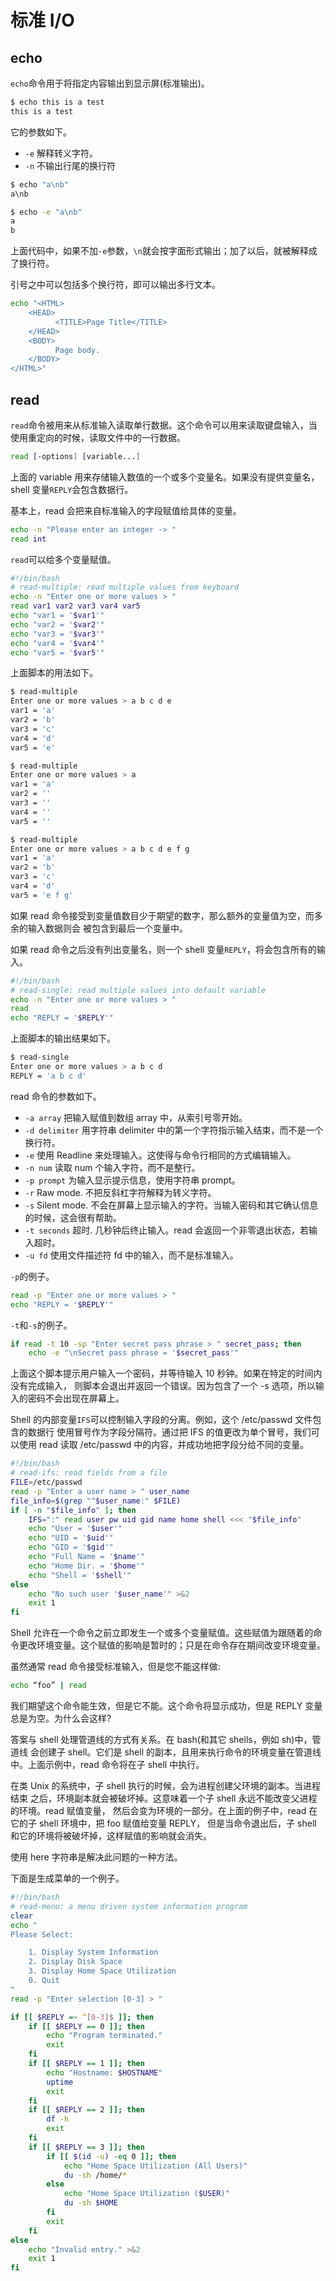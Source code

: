 # 标准 I/O

## echo

`echo`命令用于将指定内容输出到显示屏(标准输出)。

```bash
$ echo this is a test
this is a test
```

它的参数如下。

- `-e` 解释转义字符。
- `-n` 不输出行尾的换行符

```bash
$ echo "a\nb"
a\nb

$ echo -e "a\nb"
a
b
```

上面代码中，如果不加`-e`参数，`\n`就会按字面形式输出；加了以后，就被解释成了换行符。

引号之中可以包括多个换行符，即可以输出多行文本。

```bash
echo "<HTML>
    <HEAD>
          <TITLE>Page Title</TITLE>
    </HEAD>
    <BODY>
          Page body.
    </BODY>
</HTML>"
```

## read

`read`命令被用来从标准输入读取单行数据。这个命令可以用来读取键盘输入，当使用重定向的时候，读取文件中的一行数据。

```bash
read [-options] [variable...]
```

上面的 variable 用来存储输入数值的一个或多个变量名。如果没有提供变量名，shell 变量`REPLY`会包含数据行。

基本上，read 会把来自标准输入的字段赋值给具体的变量。

```bash
echo -n "Please enter an integer -> "
read int
```

`read`可以给多个变量赋值。

```bash
#!/bin/bash
# read-multiple: read multiple values from keyboard
echo -n "Enter one or more values > "
read var1 var2 var3 var4 var5
echo "var1 = '$var1'"
echo "var2 = '$var2'"
echo "var3 = '$var3'"
echo "var4 = '$var4'"
echo "var5 = '$var5'"
```

上面脚本的用法如下。

```bash
$ read-multiple
Enter one or more values > a b c d e
var1 = 'a'
var2 = 'b'
var3 = 'c'
var4 = 'd'
var5 = 'e'

$ read-multiple
Enter one or more values > a
var1 = 'a'
var2 = ''
var3 = ''
var4 = ''
var5 = ''

$ read-multiple
Enter one or more values > a b c d e f g
var1 = 'a'
var2 = 'b'
var3 = 'c'
var4 = 'd'
var5 = 'e f g'
```

如果 read 命令接受到变量值数目少于期望的数字，那么额外的变量值为空，而多余的输入数据则会 被包含到最后一个变量中。

如果 read 命令之后没有列出变量名，则一个 shell 变量`REPLY`，将会包含所有的输入。

```bash
#!/bin/bash
# read-single: read multiple values into default variable
echo -n "Enter one or more values > "
read
echo "REPLY = '$REPLY'"
```

上面脚本的输出结果如下。

```bash
$ read-single
Enter one or more values > a b c d
REPLY = 'a b c d'
```

read 命令的参数如下。

- `-a array` 把输入赋值到数组 array 中，从索引号零开始。
- `-d delimiter` 用字符串 delimiter 中的第一个字符指示输入结束，而不是一个换行符。
- `-e` 使用 Readline 来处理输入。这使得与命令行相同的方式编辑输入。
- `-n num` 读取 num 个输入字符，而不是整行。
- `-p prompt` 为输入显示提示信息，使用字符串 prompt。
- `-r` Raw mode. 不把反斜杠字符解释为转义字符。
- `-s` Silent mode. 不会在屏幕上显示输入的字符。当输入密码和其它确认信息的时候，这会很有帮助。
- `-t seconds` 超时. 几秒钟后终止输入。read 会返回一个非零退出状态，若输入超时。
- `-u fd` 使用文件描述符 fd 中的输入，而不是标准输入。

`-p`的例子。

```bash
read -p "Enter one or more values > "
echo "REPLY = '$REPLY'"
```

`-t`和`-s`的例子。

```bash
if read -t 10 -sp "Enter secret pass phrase > " secret_pass; then
    echo -e "\nSecret pass phrase = '$secret_pass'"
```

上面这个脚本提示用户输入一个密码，并等待输入 10 秒钟。如果在特定的时间内没有完成输入， 则脚本会退出并返回一个错误。因为包含了一个 -s 选项，所以输入的密码不会出现在屏幕上。

Shell 的内部变量`IFS`可以控制输入字段的分离。例如，这个 /etc/passwd 文件包含的数据行 使用冒号作为字段分隔符。通过把 IFS 的值更改为单个冒号，我们可以使用 read 读取 /etc/passwd 中的内容，并成功地把字段分给不同的变量。

```bash
#!/bin/bash
# read-ifs: read fields from a file
FILE=/etc/passwd
read -p "Enter a user name > " user_name
file_info=$(grep "^$user_name:" $FILE)
if [ -n "$file_info" ]; then
    IFS=":" read user pw uid gid name home shell <<< "$file_info"
    echo "User = '$user'"
    echo "UID = '$uid'"
    echo "GID = '$gid'"
    echo "Full Name = '$name'"
    echo "Home Dir. = '$home'"
    echo "Shell = '$shell'"
else
    echo "No such user '$user_name'" >&2
    exit 1
fi
```

Shell 允许在一个命令之前立即发生一个或多个变量赋值。这些赋值为跟随着的命令更改环境变量。这个赋值的影响是暂时的；只是在命令存在期间改变环境变量。

虽然通常 read 命令接受标准输入，但是您不能这样做:

```bash
echo “foo” | read
```

我们期望这个命令能生效，但是它不能。这个命令将显示成功，但是 REPLY 变量 总是为空。为什么会这样?

答案与 shell 处理管道线的方式有关系。在 bash(和其它 shells，例如 sh)中，管道线 会创建子 shell。它们是 shell 的副本，且用来执行命令的环境变量在管道线中。上面示例中，read 命令将在子 shell 中执行。

在类 Unix 的系统中，子 shell 执行的时候，会为进程创建父环境的副本。当进程结束 之后，环境副本就会被破坏掉。这意味着一个子 shell 永远不能改变父进程的环境。read 赋值变量， 然后会变为环境的一部分。在上面的例子中，read 在它的子 shell 环境中，把 foo 赋值给变量 REPLY， 但是当命令退出后，子 shell 和它的环境将被破坏掉，这样赋值的影响就会消失。

使用 here 字符串是解决此问题的一种方法。

下面是生成菜单的一个例子。

```bash
#!/bin/bash
# read-menu: a menu driven system information program
clear
echo "
Please Select:

    1. Display System Information
    2. Display Disk Space
    3. Display Home Space Utilization
    0. Quit
"
read -p "Enter selection [0-3] > "

if [[ $REPLY =~ ^[0-3]$ ]]; then
    if [[ $REPLY == 0 ]]; then
        echo "Program terminated."
        exit
    fi
    if [[ $REPLY == 1 ]]; then
        echo "Hostname: $HOSTNAME"
        uptime
        exit
    fi
    if [[ $REPLY == 2 ]]; then
        df -h
        exit
    fi
    if [[ $REPLY == 3 ]]; then
        if [[ $(id -u) -eq 0 ]]; then
            echo "Home Space Utilization (All Users)"
            du -sh /home/*
        else
            echo "Home Space Utilization ($USER)"
            du -sh $HOME
        fi
        exit
    fi
else
    echo "Invalid entry." >&2
    exit 1
fi
```
